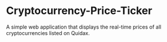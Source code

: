 # Cryptocurrency-Price-Ticker

A simple web application that displays the real-time prices of all cryptocurrencies listed on Quidax.
